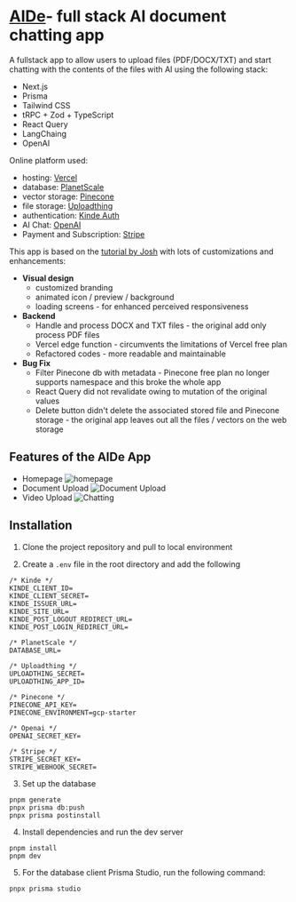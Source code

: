 # [AIDe](https://aideuk.vercel.app/)- full stack AI document chatting app

A fullstack app to allow users to upload files (PDF/DOCX/TXT) and start chatting with the contents of the files with AI using the following stack:

- Next.js
- Prisma
- Tailwind CSS
- tRPC + Zod + TypeScript
- React Query
- LangChaing
- OpenAI

Online platform used:

- hosting: [Vercel](https://vercel.com/)
- database: [PlanetScale](https://app.planetscale.com/)
- vector storage: [Pinecone](https://app.pinecone.io/)
- file storage: [Uploadthing](https://uploadthing.com/)
- authentication: [Kinde Auth](https://kinde.com/)
- AI Chat: [OpenAI](https://openai.com/)
- Payment and Subscription: [Stripe](https://stripe.com/)

This app is based on the [tutorial by Josh](https://github.com/joschan21/quill) with lots of customizations and enhancements:

- **Visual design**
  - customized branding
  - animated icon / preview / background
  - loading screens - for enhanced perceived responsiveness
- **Backend**
  - Handle and process DOCX and TXT files - the original add only process PDF files
  - Vercel edge function - circumvents the limitations of Vercel free plan
  - Refactored codes - more readable and maintainable
- **Bug Fix**
  - Filter Pinecone db with metadata - Pinecone free plan no longer supports namespace and this broke the whole app
  - React Query did not revalidate owing to mutation of the original values
  - Delete button didn't delete the associated stored file and Pinecone storage - the original app leaves out all the files / vectors on the web storage

## Features of the AIDe App

- Homepage
  ![homepage](https://github-production-user-asset-6210df.s3.amazonaws.com/25171685/278662711-52463d1c-b0b9-4470-a8f2-2acaf6f9ad25.gif)
- Document Upload
  ![Document Upload](https://github-production-user-asset-6210df.s3.amazonaws.com/25171685/278662780-bd1623f4-26a6-4697-b52c-d047f359d63d.gif)
- Video Upload
  ![Chatting](https://github-production-user-asset-6210df.s3.amazonaws.com/25171685/278662755-422640ef-984e-4cc7-b025-5ede290ad26c.gif)

## Installation

1. Clone the project repository and pull to local environment

2. Create a `.env` file in the root directory and add the following

```
/* Kinde */
KINDE_CLIENT_ID=
KINDE_CLIENT_SECRET=
KINDE_ISSUER_URL=
KINDE_SITE_URL=
KINDE_POST_LOGOUT_REDIRECT_URL=
KINDE_POST_LOGIN_REDIRECT_URL=

/* PlanetScale */
DATABASE_URL=

/* Uploadthing */
UPLOADTHING_SECRET=
UPLOADTHING_APP_ID=

/* Pinecone */
PINECONE_API_KEY=
PINECONE_ENVIRONMENT=gcp-starter

/* Openai */
OPENAI_SECRET_KEY=

/* Stripe */
STRIPE_SECRET_KEY=
STRIPE_WEBHOOK_SECRET=
```

3. Set up the database

```
pnpm generate
pnpx prisma db:push
pnpx prisma postinstall

```

4. Install dependencies and run the dev server

```
pnpm install
pnpm dev

```

5. For the database client Prisma Studio, run the following command:

```
pnpx prisma studio
```
